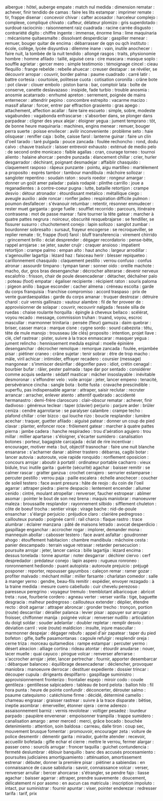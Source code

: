 albergue : hôtel, auberge
empate : match nul
medida : dimension
rematar : achever, finir
tendido de camas : faire les lits
estampar : imprimer
remate : tir, frappe
disenar : concevoir
chivar : cafter
acosador : harceleur
complejo : complexe, compliqué
chivato : cafteur, délateur
plomizo : gris
superdotado : surdoué
raciocinio : raisonnement
raiz cuadrada : racine carrée
disgusto : contrariété
digito : chiffre
ingente : immense, énorme
lima : lime
maquinaria : mécanisme
quitaesmalte : dissolvant
desperdiciar : gaspiller
menear : remuer, bouger
quitar de encima : débarrasser de qqn ou qch
instituto : école, collège, lycée
disyuntiva : dilemme
inane : vain, inutile
anochecer : faire nuit, la tombée de la nuit
tendido : allongé
rasgos : traits, physionomie
hombre : homme
afilado : taillé, aiguisé
cera : cire
mascara : masque
soplo : souffle
agrietar : gercer
mero : simple
testimonio : témoignage
cincel : cieau
flequillo : frange
rebelde : rebelle
ahuecar : creuser
destapar : se révéler, se découvrir
arropar : couvrir, border
palma : paume
cuadrado : carré
latir : battre
cortesia : courtoisie, politesse
cuota : cotisation
coronilla : crâne
bote : pot
clavar : clouer
embolo : piston
barra : bar, comptoir
lata : boîte de conserve, canette
deslavazaso : insipide, fade
turbio : trouble
anosmia : anosmie
acatarrado : enrhumé
apreton : serrement, poignée de mains
enternecer : attendrir
pepino : concombre
estrepito : vacarme
macizo : massif
allanar : forcer, entrer par effraction
grasiento : gras
apego : attachement, affection
acallar : faire taire
escueto : simple, sobre, modeste
vagabundeo : vagabonda
enfrascarse : s'absorber dans, se plonger dans
parpadear : cligner des yeux
alejar : éloigner
yegua : jument
temprano : tôt, de bonne heure
maquinaria : machines, engins
menear : remuer, bouger
perra suerte : poisse
envilecer : avilir
inconveniente : problème
seto : haie
olisquear : renifler
caja : boîte, caisse
farol : lanterne
guinar : faire un clin d'oeil
tarado : taré
pulgada : pouce
zancada : foulée
rechoncho : rond, dodu
calvo : chauve
traslucir : laisser entrevoir
exhausto : exténué
de medio pelo : de second ordre
monicaco : faible
agallas : cran, courage
torneo : tournoi
aliento : halaine
ahorcar : pendre
punzada : élancement
chillar : crier, hurler
desgarrador : déchirant, poignant
desmadejar : affaiblir
chasquido : claquement
rasposo : râpeux
punzante : pointu, aigu
martilleo : martèlement
a proposito : exprès
tambor : tambour
mandibula : mâchoire
sollozar : sangloter
repentino : soudain
raton : souris
roedor : rongeur
amargar : donner un goût amer
paladar : palais
rodapié : plinthe
carrillo : joue
a reganadientes : à contre-coeur
pugna : lutte, bataille
retortijon : crampe
desvio : détour
atronador : étourdissant
metalico : métallique
ciego : aveugle
auxilio : aide
roncar : ronfler
jadeo : respiration difficile
pulmon : poumon
desfallecer : s'évanouir
retumbar : retentir, résonner
enmudecer : rester muet
garganta : gorge
fuelle : soufflet
recorrido : parcours, itinéraire
contrasena : mot de passe
marear : faire tourner la tête
gatear : marcher à quatre pattes
negrura : noirceur, obscurité
resquebrajarse : se fendiller, se fissurer
susurro : chuchotement
conejo : lapin
sollozo : sanglot
zumbar : bourdonner
sobresalto : sursaut, frayeur
encogerse : se recroqueviller, se replier
remate : tir, frappe (foot)
farol : bluff
transferencia : virement
chirrido : grincement
brillo : éclat
desprender : dégager
recordatorio : pense-bête, rappel
arrojarse : se jeter, sauter
crujir : craquer
ansioso : impatient
retortijon : crampe
palmo : empan
alto : haut
ancho : largeur
arrodillar : s'agenouiller
lagartija : lézard
haz : faisceau
herir : blesser
repiqueteo : carillonnement
chasquido : claquement
pestillo : verrou
confuso : confus
atronar : assourdir
timpano : tympan
taner : sonner
oido : oreille
machote : macho, dur, gros bras
desenganchar : décrocher
alterarse : devenir nerveux
escalofrio : frisson, chair de poule
desencadenar : détacher, déchaîner
palo : poteau (foot)
empatar : égaliser
recipiente : récipient
raton : souris
paloma : pigeon
anillo : bague
esconder : cacher
almena : créneau
escolta : garde du corps
franquisia : franchise
compromiso : accord
traspaso : prix de vente
guardaespaldas : garde du corps
amanar : truquer
destrozar : détruire
charol : cuir vernis
gallinazo : vautour
alambre : fil de fer
proveer de : approvisionner de
solapar : couvrir, recouvrir
nalgada : fessée
silla de ruedas : chaise roulante
horquilla : épingle à cheveux
bellaco : scélérat, voyou
recado : message, commission
truhan : truand, voyou, escroc
mascullar : marmonner
trinitaria : pensée (fleur)
gamuza : daim
quebrar : briser, casser
marca : marque
cisne : cygne
sordo : sourd
cabezota : têtu, tête de mule
manojo : trousseau (de clés)
proposito : intention, projet
llave : clé, clef
rastrear : pister, suivre à la trace
enmascarar : masquer
yegua : jument
relincho : hennissement
medula espinal : moelle épinière
desenganchar : décrocher
remolque : remorque
zancada : foulée, enjambée
pisar : piétiner
craneo : crâne
sujetar : tenir
sobrar : être de trop
macho : mâle, viril
achicar : intimider, effrayer
recadero : coursier (message)
mangonear : s'immiscer
desinflar : dégonfler
pavo : idiot, crétin
cenagal : bourbier
bufar : râler, pester
palmada : tape
dar por sentado : considérer comme acquis
sedante : sédatif
masticar : mâcher
insoslayable : inévitable
desmoronar : s'effondrer
velo : voile
arrojar : jeter, lancer
empeno : tenacité, persévérance
cincha : sangle
bota : botte
fusta : cravache
prescindible : superflu, pas indispensable
agarrar : attraper, saisir
reclutar : recruter
arrancar : arracher, enlever
atento : attentif
quebrado : accidenté
hermanastro : demi-frère
claroscuro : clair-obscur
rematar : achever, finir
dadivoso : généreux
teclear : taper (clavier)
perjurio : parjure
arder : brûler
ceniza : cendre
agarrotarse : se paralyser
calambre : crampe
techo : plafond
chillar : crier
bizco : qui louche
rizo : boucle
resplandor : lumière
acechar : traquer, guetter
afilado : aiguisé
patear : donner un coup de pied
clavar : planter, enfoncer
roce : frôlement
gatear : marcher à quatre pattes
pierna : jambe
cadera : hanche
respiradeo : trou d'aération
agujero : trou
millar : millier
apartarse : s'éloigner, s'écarter
sumidero : canalisation
botones : porteur, bagagiste
carcajada : éclat de rire
incentivar : encourager, motiver
meta : but, objectif
trasnochar : faire une nuit blanche
ensanarse : s'acharner
danar : abîmer
trastero : débarras, cagibi
botar : lancer
autovia : autoroute, voie rapide
ronquido : ronflement
oposicion : concours
arrojar : aboutir à
portatil : ordinateur portable
cacharro : vieux bidule, truc inutile
garita : guérite (sécurité)
agachar : baisser
remitir : se calmer
rascar : gratter
ganzua : crochet
cerrajero : serrurier
estamparse : percuter
pestillo : verrou
paja : paille
escalera : échelle
anochecer : coucher de soleil
testero : face avant
presura : hâte
de reojo : du coin de l'oeil
agarrar : attraper
piedra : pierre
despacio : lentement
encender : allumer
cenido : cintré, moulant
atropellar : renverser, faucher
estropear : abîmer
asomar : pointer le bout de son nez
brena : maquis
maniobrar : manoeuvrer
maleza : broussaille
resplandor : rayonnement
silbido : sifflement
chuleton : côte de boeuf
trocha : sentier
viraje : virage
bache : nid-de-poule
ensanchar : s'élargir
perjuicio : préjudice
claro : clairière
pedregroso : caillouteux
punado : poignée
carril : rail
charco : flaque
rastro : trace
alumbrar : éclairer
manzana : pâté de maisons
letrado : avocat
desperdicio : gaspillage
enganchar : accrocher
rogar : implorer, demander
mona : mannequin
abollar : cabosser
testero : face avant
asfaltar : goudronner
ahogo : étouffement
habitacion : chambre
mandibula : mâchoire
cesta : panier
descampado : terrain vague
retrasar : retarder
persecucion : poursuite
arrojar : jeter, lancer
canica : bille
lagartija : lézard
encima : dessus
tonelada : tonne
apuntar : noter
desgarrar : déchirer
ciervo : cerf
despredador : prédateur
conejo : lapin
aspero : rugueux
ronroneo : ronronnement
hediondo : puant
autopista : autoroute
prejuicio : préjugé
posponer : reporter, repousser
gayumbos : caleçon
remar : ramer
gozar : profiter
malvado : méchant
millar : miller
farsante : charlatan
comedor : salle à manger
yerno : gendre, beau-fils
remitir : expédier, envoyer
rezagado : à la traine
medida : mesure
cuero cabelludo : cuir chevelu
perezoso : paresseux
peregrino : voyageur
tremulo : tremblotant
albaricoque : abricot
treta : ruse, fourberie
cordero : agneau
verter : verser
varilla : tige, baguette
desgracia : malheur
pedregroso : caillouteux
extender : déplier, étendre
recto : droit
agarrar : attraper
abroncar : gronder
trecho : tronçon, portion (route)
descarrilar : dérailler
palanca : levier
pisar : appuyer sur
arrugar : froisser, chiffonner
manija : poignée
volcar : renverser
nudillo : articulation du doigt
soldar : souder
adelantar : doubler
repletar : remplir
desvio : déviation
carril : voie (route)
maldicion : insulte, injure
mascullar : marmonner
despejar : dégager
rebufo : appel d'air
zapatear : taper du pied
bofeton : gifle, baffe
pasamontanas : cagoule
refulgir : resplendir
oreja : cerne
triza : morceau
quitamedios : rampe
estampar : percuter
yermo : désert
aleacion : alliage
cortina : rideau
atontar : étourdir
anudarse : nouer, lacer
muelle : quai
cayuco : pirogue
volcar : renverser
aferrarse : s'accrocher
arrojar : jeter, lancer
pertrechar : fournir, apporter
desembarcar : débarquer
balanceo : équilibrage
desencadenar : déclencher, provoquer
maniobra : manoeuvre
derrocar : destituer
expediente : dossier
trincar : découper
cupula : dirigeants
despilfarro : gaspillage
suministro : approvisionnement
fronterizo : frontalier
espejo : miroir
codo : coude
gentileza : gentillesse
salpicadero : tableau de bord
pelota : ballon
hilo : fil
hora punta : heure de pointe
confundir : déconcerter, dérouter
salmo : psaume
catequismo : catéchisme
firme : décidé, déterminé
camello : chameau
engrasar : graisser
rastrear : suivre à la trace
disparate : bêtise, ineptie
asombrar : émerveiller, étonner
ojera : cerne
aderezo : assaisonnement
barniz : vernis
revolotear : voltiger
pesadez : lourdeur
parpado : paupière
envenenar : empoisonner
trampilla : trappe
sumidero : canalisation
amargo : amer
merced : merci, grâce
bocado : bouchée
detenimiento : attention, soin
baldosa : carreau, dalle
tiron : coup sec, mouvement brusque
fomentar : promouvoir, encourager
zeta : voiture de police
desmentir : démentir
garita : mirador, guérite
atender : recevoir, accueillir
bofetada : gifle
echar el cierre : mettre le verrou, fermer
alargar : passer
ceno : sourcils
arrugar : froncer
taquilla : guichet
contundencia : fermeté
deslumbrar : éblouir
banquillo : banc des accusés
procesamiento : poursuites judiciaires
amortiguamiento : atténuation, amortissement
estrenar : débuter, donner la première
pisar : piétiner
a sabiendas : en connaissance de cause
sabiduria : savoir, connaissance
volcar : verser, renverser
arrullar : bercer
ahorcarse : s'étrangler, se pendre
fajo : liasse
agachar : baisser
agarrar : attraper, prendre
suavemente : doucement, délicatement
ni por asomo : en aucun cas
matricula : inscription
impoluto : intact, pur
suministrar : fournir
apuntar : viser, pointer
enderezar : redresser
tarifa : tarif, prix
